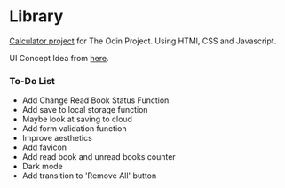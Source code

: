 # Library

[Calculator project](https://jianrong7.github.io/calculator/) for The Odin Project.
Using HTMl, CSS and Javascript.

UI Concept Idea from [here](https://mooniidev.github.io/library/).

### To-Do List
- Add Change Read Book Status Function
- Add save to local storage function
- Maybe look at saving to cloud
- Add form validation function
- Improve aesthetics
- Add favicon
- Add read book and unread books counter
- Dark mode
- Add transition to 'Remove All' button